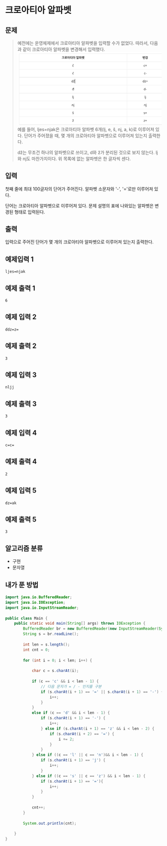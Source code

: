 # 크로아티아 알파벳
## 문제
> 예전에는 운영체제에서 크로아티아 알파벳을 입력할 수가 없었다. 따라서, 다음과 같이 크로아티아 알파벳을 변경해서 입력했다.
> ![img.png](img.png)
>예를 들어, ljes=njak은 크로아티아 알파벳 6개(lj, e, š, nj, a, k)로 이루어져 있다. 단어가 주어졌을 때, 몇 개의 크로아티아 알파벳으로 이루어져 있는지 출력한다.
>
>dž는 무조건 하나의 알파벳으로 쓰이고, d와 ž가 분리된 것으로 보지 않는다. lj와 nj도 마찬가지이다. 위 목록에 없는 알파벳은 한 글자씩 센다.

## 입력
첫째 줄에 최대 100글자의 단어가 주어진다. 알파벳 소문자와 '-', '='로만 이루어져 있다.

단어는 크로아티아 알파벳으로 이루어져 있다. 문제 설명의 표에 나와있는 알파벳은 변경된 형태로 입력된다.
## 출력
입력으로 주어진 단어가 몇 개의 크로아티아 알파벳으로 이루어져 있는지 출력한다.

## 예제입력 1
```
ljes=njak
```
## 예제 출력 1
```
6
```
## 예제 입력 2
```
ddz=z=
```
## 예제 출력 2
```
3
```
## 예제 입력 3
```
nljj
```
## 예제 출력 3
```
3
```
## 예제 입력 4
```
c=c=
```
## 예제 출력 4
```
2
```
## 예제 입력 5
```
dz=ak
```
## 예제 출력 5
```
3
```

## 알고리즘 분류
* 구현
* 문자열

## 내가 푼 방법
```java
import java.io.BufferedReader;
import java.io.IOException;
import java.io.InputStreamReader;

public class Main {
    public static void main(String[] args) throws IOException {
        BufferedReader br = new BufferedReader(new InputStreamReader(System.in));
        String s = br.readLine();

        int len = s.length();
        int cnt = 0;

        for (int i = 0; i < len; i++) {

            char c = s.charAt(i);

            if (c == 'c' && i < len - 1) {
                // 다음 문자가 = / - 인지를 구분
                if (s.charAt(i + 1) == '=' || s.charAt(i + 1) == '-') {
                    i++;
                }
            }
            else if (c == 'd' && i < len - 1) {
                if (s.charAt(i + 1) == '-') {
                    i++;
                } else if (s.charAt(i + 1) == 'z' && i < len - 2) {
                    if (s.charAt(i + 2) == '=') {
                        i += 2;
                    }
                }
            } else if ((c == 'l' || c == 'n')&& i < len - 1) {
                if (s.charAt(i + 1) == 'j') {
                    i++;
                }
            } else if ((c == 's' || c == 'z') && i < len - 1) {
                if (s.charAt(i + 1) == '='){
                    i++;
                }
            }

            cnt++;
        }

        System.out.println(cnt);

    }
}
```
